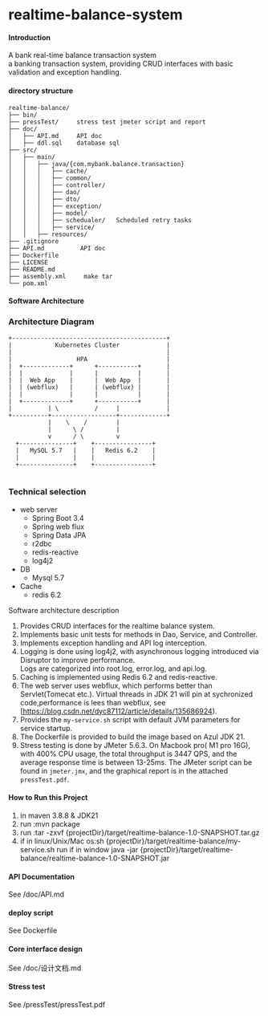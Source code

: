 # realtime-balance-system

#### Introduction
A bank real-time balance transaction system  
a banking transaction system, providing CRUD interfaces with basic validation and exception handling.
#### directory structure
```
realtime-balance/
├── bin/
├── pressTest/     stress test jmeter script and report
├── doc/
│   ├── API.md     API doc
│   ├── ddl.sql    database sql
├── src/
│   ├── main/
│   │   ├── java/{com.mybank.balance.transaction}
│   │   │   ├── cache/     
│   │   │   ├── common/
│   │   │   ├── controller/
│   │   │   ├── dao/
│   │   │   ├── dto/
│   │   │   ├── exception/
│   │   │   ├── model/
│   │   │   ├── schedualer/   Scheduled retry tasks
│   │   │   ├── service/
│   │   ├── resources/
├── .gitignore
├── API.md          API doc
├── Dockerfile   
├── LICENSE
├── README.md
├── assembly.xml     make tar 
└── pom.xml
```
#### Software Architecture

### Architecture Diagram

```plaintext
+-------------------------------------------+
|            Kubernetes Cluster             |
|                                           |
|                  HPA                      |
|  +-------------+      +-----------+       | 
|  |             |      |           |       |  
|  |  Web App    |      |  Web App  |       |  
|  | (webflux)   |      | (webflux) |       |
|  |             |      |           |       |   
|  +-------------+      +-----------+       |  
|          | \          /     |             |
+----------+------------------+-------------+
           |    \    /        |           
           |      \ /         |           
           v      / \         v           
  +---------------+    +----------------+       
  |   MySQL 5.7   |    |   Redis 6.2    |       
  |               |    |                |       
  +---------------+    +----------------+       


```
### Technical selection
- web server 
  - Spring Boot 3.4
  - Spring web flux
  - Spring Data JPA
  - r2dbc
  - redis-reactive
  - log4j2
- DB
  - Mysql 5.7
- Cache
  - redis 6.2


Software architecture description

1. Provides CRUD interfaces for the realtime balance system.
2. Implements basic unit tests for methods in Dao, Service, and Controller.
3. Implements exception handling and API log interception.
4. Logging is done using log4j2, with asynchronous logging introduced via Disruptor to improve performance.  
   Logs are categorized into root.log, error.log, and api.log.
5. Caching is implemented using Redis 6.2 and redis-reactive.
6. The web server uses webflux, which performs better than Servlet(Tomecat etc.). 
   Virtual threads in JDK 21 will pin at sychronized code,performance is lees than webflux, see [https://blog.csdn.net/dyc87112/article/details/135686924).
7. Provides the `my-service.sh` script with default JVM parameters for service startup.
8. The Dockerfile is provided to build the image based on Azul JDK 21.
9. Stress testing is done by JMeter 5.6.3. On  Macbook pro( M1 pro 16G), with 400% CPU usage, the total throughput is 3447 QPS, and the average response time is between 13-25ms. The JMeter script can be found in `jmeter.jmx`, and the graphical report is in the attached `pressTest.pdf`.

#### How to Run this Project
1. in maven 3.8.8 & JDK21
2. run :mvn package
3. run :tar -zxvf {projectDir}/target/realtime-balance-1.0-SNAPSHOT.tar.gz
4. if in linux/Unix/Mac os:sh {projectDir}/target/realtime-balance/my-service.sh run
   if in window java -jar {projectDir}/target/realtime-balance/realtime-balance-1.0-SNAPSHOT.jar
#### API Documentation
See /doc/API.md
#### deploy script
See Dockerfile
#### Core interface design
See /doc/设计文档.md
#### Stress test
See /pressTest/pressTest.pdf
